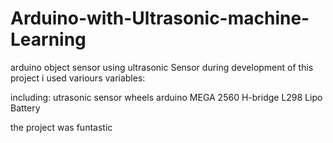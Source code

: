 # Arduino-with-Ultrasonic-machine-Learning
arduino object sensor using ultrasonic Sensor
during development of this project i used variours variables:


including:
 utrasonic sensor
 wheels
 arduino MEGA 2560
 H-bridge L298
 Lipo Battery 
 
 the project was funtastic

